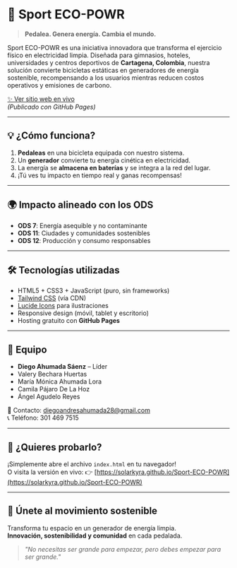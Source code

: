 # 🌱 Sport ECO-POWR

> **Pedalea. Genera energía. Cambia el mundo.**

Sport ECO-POWR es una iniciativa innovadora que transforma el ejercicio físico en electricidad limpia. Diseñada para gimnasios, hoteles, universidades y centros deportivos de **Cartagena, Colombia**, nuestra solución convierte bicicletas estáticas en generadores de energía sostenible, recompensando a los usuarios mientras reducen costos operativos y emisiones de carbono.

[✨ Ver sitio web en vivo](https://solarkyra.github.io/Sport-ECO-POWR)  
*(Publicado con GitHub Pages)*

---

## 💡 ¿Cómo funciona?

1. **Pedaleas** en una bicicleta equipada con nuestro sistema.
2. Un **generador** convierte tu energía cinética en electricidad.
3. La energía se **almacena en baterías** y se integra a la red del lugar.
4. ¡Tú ves tu impacto en tiempo real y ganas recompensas!

---

## 🌍 Impacto alineado con los ODS

- **ODS 7**: Energía asequible y no contaminante  
- **ODS 11**: Ciudades y comunidades sostenibles  
- **ODS 12**: Producción y consumo responsables

---

## 🛠️ Tecnologías utilizadas

- HTML5 + CSS3 + JavaScript (puro, sin frameworks)
- [Tailwind CSS](https://tailwindcss.com/) (vía CDN)
- [Lucide Icons](https://lucide.dev/) para ilustraciones
- Responsive design (móvil, tablet y escritorio)
- Hosting gratuito con **GitHub Pages**

---

## 👥 Equipo

- **Diego Ahumada Sáenz** – Líder  
- Valery Bechara Huertas  
- María Mónica Ahumada Lora  
- Camila Pájaro De La Hoz  
- Ángel Agudelo Reyes  

📧 Contacto: [diegoandresahumada28@gmail.com](mailto:diegoandresahumada28@gmail.com)  
📞 Teléfono: 301 469 7515

---

## 🚀 ¿Quieres probarlo?

¡Simplemente abre el archivo `index.html` en tu navegador!  
O visita la versión en vivo: 👉 [https://solarkyra.github.io/Sport-ECO-POWR](https://solarkyra.github.io/Sport-ECO-POWR)

---

## 🌿 Únete al movimiento sostenible

Transforma tu espacio en un generador de energía limpia.  
**Innovación, sostenibilidad y comunidad** en cada pedalada.

> *"No necesitas ser grande para empezar, pero debes empezar para ser grande."*
